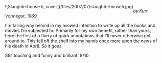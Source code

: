 <!--
.. title: Slaughterhouse 5
.. slug: slaughterhouse-5
.. date: 2007-07-22 00:08:34-05:00
.. tags: media,book,fiction,science-fiction,novel
.. type: text
-->

<span style="float: left">
![Slaughterhouse 5, cover](/files/2007/07/slaughterhouse5.jpg)
</span>

*by Kurt Vonnegut, 1969.*

I'm falling way behind in my avowed intention to write up all the books
and movies I'm subjected to. Primarily for my own benefit, rather than
yours, here the first of a flurry of quick annotations that I'll never
otherwise get around to. This fell off the shelf into my hands once more
upon the news of his death in April. *So it goes.*

Still touching and funny and brilliant. 8/10.

<br style="clear: both" />
